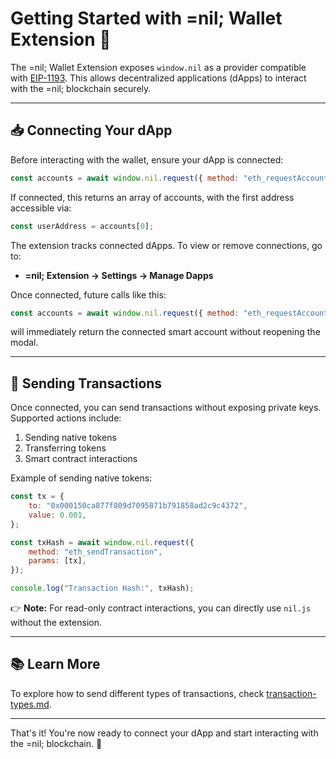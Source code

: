 
# Getting Started with =nil; Wallet Extension 🚀

The =nil; Wallet Extension exposes `window.nil` as a provider compatible with [EIP-1193](https://eips.ethereum.org/EIPS/eip-1193). This allows decentralized applications (dApps) to interact with the =nil; blockchain securely.

---

## 📥 Connecting Your dApp

Before interacting with the wallet, ensure your dApp is connected:

```javascript
const accounts = await window.nil.request({ method: "eth_requestAccounts" });
```

If connected, this returns an array of accounts, with the first address accessible via:

```javascript
const userAddress = accounts[0];
```

The extension tracks connected dApps. To view or remove connections, go to:

- **=nil; Extension → Settings → Manage Dapps**

Once connected, future calls like this:

```javascript
const accounts = await window.nil.request({ method: "eth_requestAccounts" });
```

will immediately return the connected smart account without reopening the modal.

---

## 💸 Sending Transactions

Once connected, you can send transactions without exposing private keys. Supported actions include:

1. Sending native tokens
2. Transferring tokens
3. Smart contract interactions

Example of sending native tokens:

```javascript
const tx = {
    to: "0x000150ca877f809d7095871b791858ad2c9c4372",
    value: 0.001,
};

const txHash = await window.nil.request({
    method: "eth_sendTransaction",
    params: [tx],
});

console.log("Transaction Hash:", txHash);
```

👉 **Note:** For read-only contract interactions, you can directly use `nil.js` without the extension.

---

## 📚 Learn More

To explore how to send different types of transactions, check [transaction-types.md](./transaction-types.md).

---

That's it! You're now ready to connect your dApp and start interacting with the =nil; blockchain. 🎉
